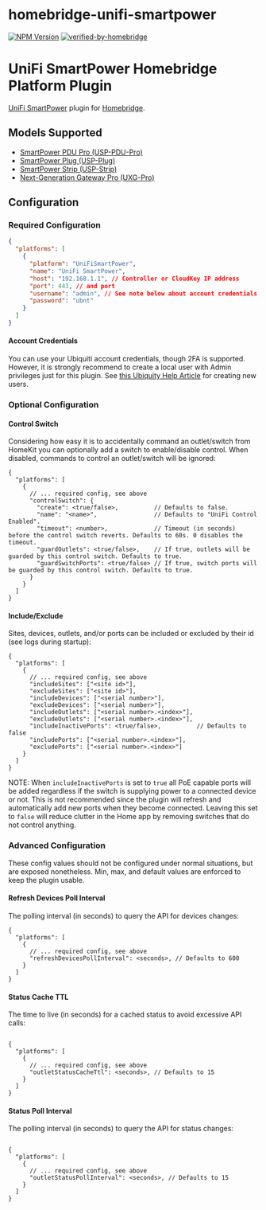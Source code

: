 # homebridge-unifi-smartpower

[![NPM Version](https://img.shields.io/npm/v/homebridge-unifi-smartpower.svg)](https://www.npmjs.com/package/homebridge-unifi-smartpower)
[![verified-by-homebridge](https://badgen.net/badge/homebridge/verified/purple)](https://github.com/homebridge/homebridge/wiki/Verified-Plugins)

# UniFi SmartPower Homebridge Platform Plugin

[UniFi SmartPower](https://store.ui.com/collections/unifi-network-smartpower) plugin
for [Homebridge](https://github.com/homebridge/homebridge).

## Models Supported

- [SmartPower PDU Pro (USP-PDU-Pro)](https://store.ui.com/collections/unifi-network-smartpower/products/usp-pdu-pro)
- [SmartPower Plug (USP-Plug)](https://store.ui.com/collections/unifi-accessories/products/unifi-smart-power)
- [SmartPower Strip (USP-Strip)](https://store.ui.com/collections/unifi-accessories/products/smartpower-strip)
- [Next-Generation Gateway Pro (UXG-Pro)](https://store.ui.com/products/unifi-next-generation-gateway-professional)

## Configuration

### Required Configuration

```json
{
  "platforms": [
    {
      "platform": "UniFiSmartPower",
      "name": "UniFi SmartPower",
      "host": "192.168.1.1", // Controller or CloudKey IP address
      "port": 443, // and port
      "username": "admin", // See note below about account credentials
      "password": "ubnt"
    }
  ]
}
```

#### Account Credentials

You can use your Ubiquiti account credentials, though 2FA is supported. However, it is strongly
recommend to create a local user with Admin privileges just for this plugin. See
[this Ubiquity Help Article](https://help.ui.com/hc/en-us/articles/1500011491541-UniFi-Manage-users-and-user-roles)
for creating new users.

### Optional Configuration

#### Control Switch

Considering how easy it is to accidentally command an outlet/switch from HomeKit
you can optionally add a switch to enable/disable control. When disabled,
commands to control an outlet/switch will be ignored:

```
{
  "platforms": [
    {
      // ... required config, see above
      "controlSwitch": {
        "create": <true/false>,          // Defaults to false.
        "name": "<name>",                // Defaults to "UniFi Control Enabled".
        "timeout": <number>,             // Timeout (in seconds) before the control switch reverts. Defaults to 60s. 0 disables the timeout.
        "guardOutlets": <true/false>,    // If true, outlets will be guarded by this control switch. Defaults to true.
        "guardSwitchPorts": <true/false> // If true, switch ports will be guarded by this control switch. Defaults to true.
      }
    }
  ]
}
```

#### Include/Exclude

Sites, devices, outlets, and/or ports can be included or excluded by their id (see logs during startup):

```
{
  "platforms": [
    {
      // ... required config, see above
      "includeSites": ["<site id>"],
      "excludeSites": ["<site id>"],
      "includeDevices": ["<serial number>"],
      "excludeDevices": ["<serial number>"],
      "includeOutlets": ["<serial number>.<index>"],
      "excludeOutlets": ["<serial number>.<index>"],
      "includeInactivePorts": <true/false>,          // Defaults to false
      "includePorts": ["<serial number>.<index>"],
      "excludePorts": ["<serial number>.<index>"]
    }
  ]
}
```

NOTE: When `includeInactivePorts` is set to `true` all PoE capable ports will be added regardless if
the switch is supplying power to a connected device or not. This is not recommended since the plugin
will refresh and automatically add new ports when they become connected. Leaving this set to `false`
will reduce clutter in the Home app by removing switches that do not control anything.

### Advanced Configuration

These config values should not be configured under normal situations, but are
exposed nonetheless. Min, max, and default values are enforced to keep the
plugin usable.

#### Refresh Devices Poll Interval

The polling interval (in seconds) to query the API for devices changes:

```
{
  "platforms": [
    {
      // ... required config, see above
      "refreshDevicesPollInterval": <seconds>, // Defaults to 600
    }
  ]
}
```

#### Status Cache TTL

The time to live (in seconds) for a cached status to avoid excessive API calls:

```

{
  "platforms": [
    {
      // ... required config, see above
      "outletStatusCacheTtl": <seconds>, // Defaults to 15
    }
  ]
}

```

#### Status Poll Interval

The polling interval (in seconds) to query the API for status changes:

```

{
  "platforms": [
    {
      // ... required config, see above
      "outletStatusPollInterval": <seconds>, // Defaults to 15
    }
  ]
}

```
